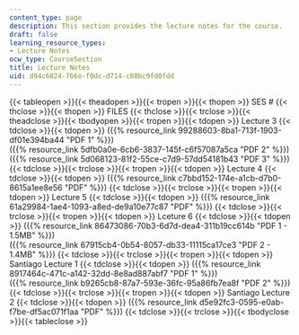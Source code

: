 ```yaml
---
content_type: page
description: This section provides the lecture notes for the course.
draft: false
learning_resource_types:
- Lecture Notes
ocw_type: CourseSection
title: Lecture Notes
uid: d94c6824-766e-f0dc-d714-c88bc9fd0fdd
---
```

{{< tableopen >}}{{< theadopen >}}{{< tropen >}}{{< thopen >}}
SES #
{{< thclose >}}{{< thopen >}}
FILES
{{< thclose >}}{{< trclose >}}{{< theadclose >}}{{< tbodyopen >}}{{< tropen >}}{{< tdopen >}}
Lecture 3
{{< tdclose >}}{{< tdopen >}}
({{% resource_link 99288603-8ba1-713f-1903-df01e394ba44 "PDF 1" %}})   
({{% resource_link 5dfb0a0e-6cb6-3837-145f-c6f57087a5ca "PDF 2" %}})   
({{% resource_link 5d068123-81f2-55ce-c7d9-57dd54181b43 "PDF 3" %}})
{{< tdclose >}}{{< trclose >}}{{< tropen >}}{{< tdopen >}}
Lecture 4
{{< tdclose >}}{{< tdopen >}}
({{% resource_link c7bbd152-174e-a1cb-d7b0-8615a1ee8e56 "PDF" %}})
{{< tdclose >}}{{< trclose >}}{{< tropen >}}{{< tdopen >}}
Lecture 5
{{< tdclose >}}{{< tdopen >}}
({{% resource_link 61a29984-1ae4-1093-a8ed-de9a10e77c87 "PDF" %}})
{{< tdclose >}}{{< trclose >}}{{< tropen >}}{{< tdopen >}}
Lceture 6
{{< tdclose >}}{{< tdopen >}}
({{% resource_link 86473086-70b3-6d7d-dea4-311b19cc614b "PDF 1 - 1.5MB" %}})   
({{% resource_link 67915cb4-0b54-8057-db33-11115ca17ce3 "PDF 2 - 1.4MB" %}})
{{< tdclose >}}{{< trclose >}}{{< tropen >}}{{< tdopen >}}
Santiago Lecture 1
{{< tdclose >}}{{< tdopen >}}
({{% resource_link 8917464c-471c-a142-32dd-8e8ad887abf7 "PDF 1" %}})   
({{% resource_link b9265cb8-87a7-593e-36fc-95a86fb7ea8f "PDF 2" %}})
{{< tdclose >}}{{< trclose >}}{{< tropen >}}{{< tdopen >}}
Santiago Lecture 2
{{< tdclose >}}{{< tdopen >}}
({{% resource_link d5e92fc3-0595-e0ab-f7be-df5ac071f1aa "PDF" %}})
{{< tdclose >}}{{< trclose >}}{{< tbodyclose >}}{{< tableclose >}}